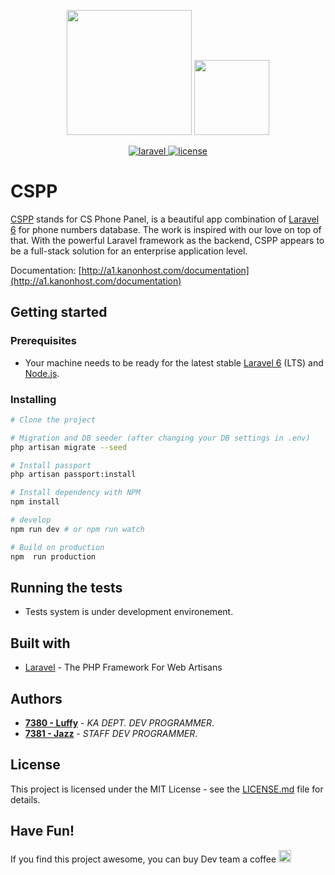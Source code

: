 <p align="center">
  <img width="200" src="https://miro.medium.com/max/875/1*J9xhnxiBLzg1Hn-iNwq5JA.jpeg">
  <img width="120" src="https://avatars2.githubusercontent.com/u/47239186?s=96&v=4">
</p>
<p align="center">
  <a href="https://laravel.com">
    <img src="https://img.shields.io/badge/laravel-6.18-brightgreen.svg" alt="laravel">
  </a>
  <a href="https://github.com/luffy7380/apg/blob/master/LICENSE">
    <img src="https://img.shields.io/badge/license-MIT-brightgreen.svg" alt="license">
  </a>
</p>

# CSPP
[CSPP](http://a1.kanonhost.com) stands for CS Phone Panel, is a beautiful app combination of [Laravel 6](https://laravel.com/) for phone numbers database. The work is inspired with our love on top of that. With the powerful Laravel framework as the backend, CSPP appears to be a full-stack solution for an enterprise application level.

Documentation: [http://a1.kanonhost.com/documentation](http://a1.kanonhost.com/documentation)

## Getting started

### Prerequisites

 * Your machine needs to be ready for the latest stable [Laravel 6](https://laravel.com/docs/6.x#installation) (LTS) and [Node.js](https://nodejs.org).


### Installing

```bash
# Clone the project

# Migration and DB seeder (after changing your DB settings in .env)
php artisan migrate --seed

# Install passport
php artisan passport:install

# Install dependency with NPM
npm install

# develop
npm run dev # or npm run watch

# Build on production
npm  run production
```

## Running the tests
* Tests system is under development environement.

## Built with
* [Laravel](https://laravel.com/) - The PHP Framework For Web Artisans

## Authors

* **[7380 - Luffy](mailto:7380asiapowergames.com)** - *KA DEPT. DEV PROGRAMMER*.
* **[7381 - Jazz](mailto:7381@asiapowergames.com)** - *STAFF DEV PROGRAMMER*.

## License

This project is licensed under the MIT License - see the [LICENSE.md](LICENSE) file for details.

## Have Fun!
If you find this project awesome, you can buy Dev team a coffee <img src="https://emoji.slack-edge.com/T03JZKZCX/luffy-haha-2/a1e8c69ab7cfdfc8.gif" alt="luffy" width="20">